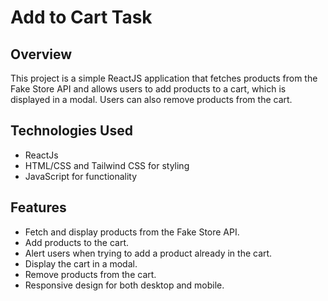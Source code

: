# Add to Cart Task

## Overview

This project is a simple ReactJS application that fetches products from the Fake Store API and allows users to add products to a cart, which is displayed in a modal. Users can also remove products from the cart.

## Technologies Used

- ReactJs
- HTML/CSS and Tailwind CSS for styling
- JavaScript for functionality


## Features

- Fetch and display products from the Fake Store API.
- Add products to the cart.
- Alert users when trying to add a product already in the cart.
- Display the cart in a modal.
- Remove products from the cart.
- Responsive design for both desktop and mobile.

